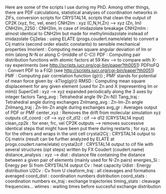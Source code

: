 Here are some of the scripts I use during my PhD. 
Among other things, there are PDF calculations, statistical analyses of coordination networks in ZIFs, conversion scripts for CRYSTAL14, scripts that clean the output of CP2K (xyz, frc, vel, ener)
CNH2Im : xyz (C,N,H,Zn) --> xyz (Zn, Im)
CNH2Im_2250 : CNH2Im, in case of imidazolate breakage
CNH2mIm : almost identical to CNH2Im but made for methylimidazolate instead of imidazolate
Cij2elas : using ELATE (progs.coudert.name/elate) to convert a Cij matrix (second order elastic constants) to sensible mechanical properties
Imorient : Computing mean square angular deviation of Im or mIm (along N-N or along C-(middle of C-C))
PDF : Computing pair distribution functions with atomic factors at 59 Kev --> to compare with X-ray experiments (see http://scripts.iucr.org/cgi-bin/paper?th0051)
PDFtoFQ : Convert PDF to a F(Q) (see http://scripts.iucr.org/cgi-bin/paper?th0051)
PMF : Computing pair correlation function (g(r)) ; PMF stands for potential of mean force given by -kTlog(g(r))
RMSD : Computing mean square displacement for any given element (used for Zn and X (representing Im or mIm))
SuperCell : xyz --> xyz expanded periodically along the 3 axes by integer factors
Tang_avg : Tetrahedral angle (N-Zn-N))
Tang_traj : Tetrahedral angle during exchanges
ZnImang_avg : Zn-Im-Zn angle
ZnImang_traj : Zn-Im-Zn angle during exchanges
avg_gr : Averages output of PDF or PMF 
center_xyz : Removes the drift from molecular simulation xyz outputs
cif_coord : cif --> xyz
cif_d12 : cif --> d12 (CRYSTAL14 input)
clean_cp2k : for ener, frc, vel CP2K outputs --> removes successive identical steps that might have been put there during restarts ; 
             for xyz, as for the others and wraps in the unit cell
crystal2Cij : CRYSTAL14 output to Cij matrix (result can be further analyzed by ELATE at progs.coudert.name/elate)
crystal2cif : CRYSTAL14 output to cif file with several structures (opt steps) written by FX Coudert (coudert.name)
distance_analysis : xyz --> dist : distance file containing the distance between a given pair of elements (mainly used for N-Zn pairs)
energies_Si : Energy per Si from CRYSTAL14 output
Cv : heat capacity
Udist : Energy distribution
U2Cv : Cv from U
cleaform_traj : all cleavages and formations averaged
coord_dist : coordination numbers distribution
coord_stats : coordination numbers
ex_traj : exchange trajectories
timing_stats : cleavage frequencies...
wtimes : waiting times before succesful exchange distribution
